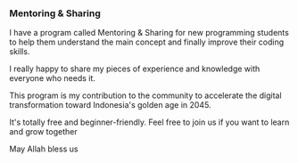 ### Mentoring & Sharing

I have a program called Mentoring & Sharing for new programming students to help them understand the main concept and finally improve their coding skills.

I really happy to share my pieces of experience and knowledge with everyone who needs it.

This program is my contribution to the community to accelerate the digital transformation toward Indonesia's golden age in 2045.

It's totally free and beginner-friendly. Feel free to join us if you want to learn and grow together

May Allah bless us
